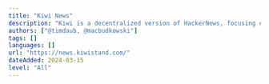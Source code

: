 ```yaml
---
title: "Kiwi News"
description: "Kiwi is a decentralized version of HackerNews, focusing exclusively on crypto tech, products, and culture. Kiwi's community of crypto veterans shares, upvotes, and discusses top crypto essays, news, art, GitHub repos, and Dune Dashboards."
authors: ["@timdaub, @macbudkowski"]
tags: []
languages: []
url: "https://news.kiwistand.com/"
dateAdded: 2024-03-15
level: "All"
---
```


